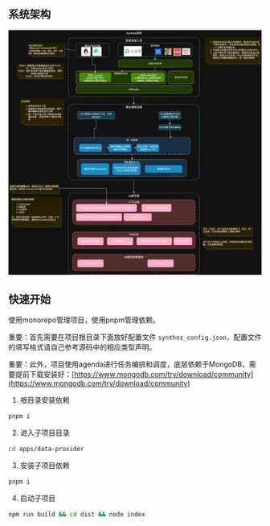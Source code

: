 ## 系统架构

![alt text](Synthos架构7.drawio.png)

## 快速开始

使用monorepo管理项目，使用pnpm管理依赖。

重要：首先需要在项目根目录下面放好配置文件 `synthos_config.json`，配置文件的填写格式请自己参考源码中的相应类型声明。

重要：此外，项目使用agenda进行任务编排和调度，底层依赖于MongoDB，需要提前下载安装好：[https://www.mongodb.com/try/download/community](https://www.mongodb.com/try/download/community)

1. 根目录安装依赖

```bash
pnpm i
```

2. 进入子项目目录

```bash
cd apps/data-provider
```

3. 安装子项目依赖

```bash
pnpm i
```

4. 启动子项目

```bash
npm run build && cd dist && node index
```
